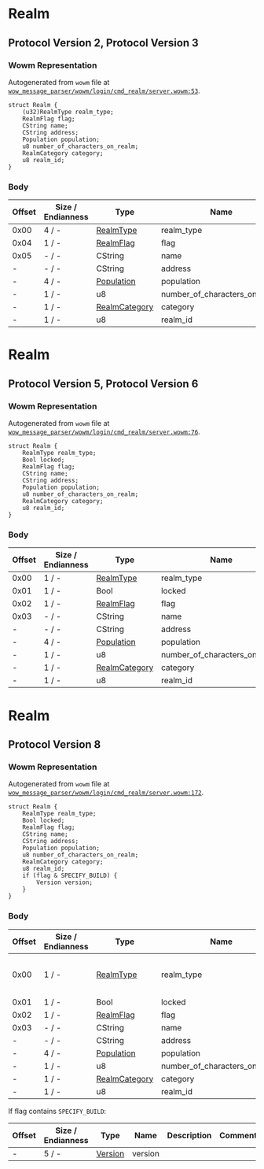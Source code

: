 # Realm

## Protocol Version 2, Protocol Version 3

### Wowm Representation

Autogenerated from `wowm` file at [`wow_message_parser/wowm/login/cmd_realm/server.wowm:53`](https://github.com/gtker/wow_messages/tree/main/wow_message_parser/wowm/login/cmd_realm/server.wowm#L53).
```rust,ignore
struct Realm {
    (u32)RealmType realm_type;
    RealmFlag flag;
    CString name;
    CString address;
    Population population;
    u8 number_of_characters_on_realm;
    RealmCategory category;
    u8 realm_id;
}
```
### Body

| Offset | Size / Endianness | Type | Name | Description | Comment |
| ------ | ----------------- | ---- | ---- | ----------- | ------- |
| 0x00 | 4 / - | [RealmType](realmtype.md) | realm_type |  |  |
| 0x04 | 1 / - | [RealmFlag](realmflag.md) | flag |  |  |
| 0x05 | - / - | CString | name |  |  |
| - | - / - | CString | address |  |  |
| - | 4 / - | [Population](population.md) | population |  |  |
| - | 1 / - | u8 | number_of_characters_on_realm |  |  |
| - | 1 / - | [RealmCategory](realmcategory.md) | category |  |  |
| - | 1 / - | u8 | realm_id |  |  |

# Realm

## Protocol Version 5, Protocol Version 6

### Wowm Representation

Autogenerated from `wowm` file at [`wow_message_parser/wowm/login/cmd_realm/server.wowm:76`](https://github.com/gtker/wow_messages/tree/main/wow_message_parser/wowm/login/cmd_realm/server.wowm#L76).
```rust,ignore
struct Realm {
    RealmType realm_type;
    Bool locked;
    RealmFlag flag;
    CString name;
    CString address;
    Population population;
    u8 number_of_characters_on_realm;
    RealmCategory category;
    u8 realm_id;
}
```
### Body

| Offset | Size / Endianness | Type | Name | Description | Comment |
| ------ | ----------------- | ---- | ---- | ----------- | ------- |
| 0x00 | 1 / - | [RealmType](realmtype.md) | realm_type |  |  |
| 0x01 | 1 / - | Bool | locked |  |  |
| 0x02 | 1 / - | [RealmFlag](realmflag.md) | flag |  |  |
| 0x03 | - / - | CString | name |  |  |
| - | - / - | CString | address |  |  |
| - | 4 / - | [Population](population.md) | population |  |  |
| - | 1 / - | u8 | number_of_characters_on_realm |  |  |
| - | 1 / - | [RealmCategory](realmcategory.md) | category |  |  |
| - | 1 / - | u8 | realm_id |  |  |

# Realm

## Protocol Version 8

### Wowm Representation

Autogenerated from `wowm` file at [`wow_message_parser/wowm/login/cmd_realm/server.wowm:172`](https://github.com/gtker/wow_messages/tree/main/wow_message_parser/wowm/login/cmd_realm/server.wowm#L172).
```rust,ignore
struct Realm {
    RealmType realm_type;
    Bool locked;
    RealmFlag flag;
    CString name;
    CString address;
    Population population;
    u8 number_of_characters_on_realm;
    RealmCategory category;
    u8 realm_id;
    if (flag & SPECIFY_BUILD) {
        Version version;
    }
}
```
### Body

| Offset | Size / Endianness | Type | Name | Description | Comment |
| ------ | ----------------- | ---- | ---- | ----------- | ------- |
| 0x00 | 1 / - | [RealmType](realmtype.md) | realm_type |  | vmangos: this is the second column in Cfg_Configs.dbc |
| 0x01 | 1 / - | Bool | locked |  |  |
| 0x02 | 1 / - | [RealmFlag](realmflag.md) | flag |  |  |
| 0x03 | - / - | CString | name |  |  |
| - | - / - | CString | address |  |  |
| - | 4 / - | [Population](population.md) | population |  |  |
| - | 1 / - | u8 | number_of_characters_on_realm |  |  |
| - | 1 / - | [RealmCategory](realmcategory.md) | category |  |  |
| - | 1 / - | u8 | realm_id |  |  |

If flag contains `SPECIFY_BUILD`:

| Offset | Size / Endianness | Type | Name | Description | Comment |
| ------ | ----------------- | ---- | ---- | ----------- | ------- |
| - | 5 / - | [Version](version.md) | version |  |  |

